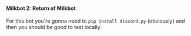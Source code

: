 #### Milkbot 2: Return of Milkbot
For this bot you're gonna need to `pip install discord.py` (obviously) and then you should be good to test locally.